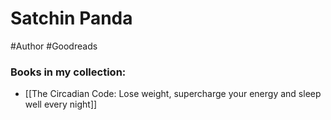 # Satchin Panda
#Author #Goodreads
### Books in my collection:
- [[The Circadian Code: Lose weight, supercharge your energy and sleep well every night]]
